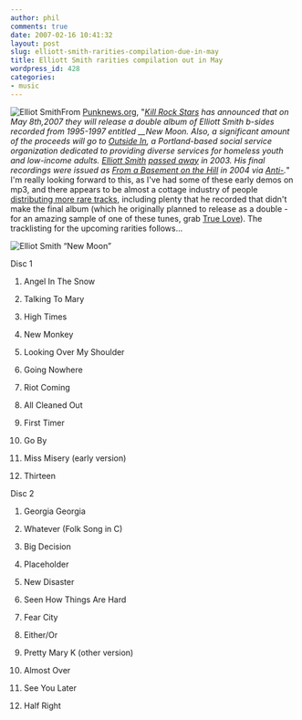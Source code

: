 ```yaml
---
author: phil
comments: true
date: 2007-02-16 10:41:32
layout: post
slug: elliott-smith-rarities-compilation-due-in-may
title: Elliott Smith rarities compilation out in May
wordpress_id: 428
categories:
- music
---
```


![Elliot Smith](http://fak3r.com/wp-content/uploads/2007/02/elliottsmith.jpg)From [Punknews.org](http://punknews.org/article/22249), "_[Kill Rock Stars](http://www.killrockstars.com/) has announced that on May 8th,2007 they will release a double album of Elliott Smith b-sides recorded from 1995-1997 entitled __New Moon.    Also, a significant amount of the proceeds will go to [Outside In](http://www.outsidein.org/), a Portland-based social service organization dedicated to providing diverse services for homeless youth and low-income adults. [Elliott Smith](http://www.punknews.org/bands/elliottsmith) [passed away](http://www.punknews.org/article/7401) in 2003. His final recordings were issued as [From a Basement on the Hill](http://www.punknews.org/review/4626) in 2004 via [Anti-](http://www.punknews.org/labels/anti)._" I'm really looking forward to this, as I've had some of these early demos on mp3, and there appears to be almost a cottage industry of people [distributing more rare tracks](http://www.elliottsmithbsides.com/), including plenty that he recorded that didn't make the final album (which he originally planned to release as a double - for an amazing sample of one of these tunes, grab [True Love](http://www.elliottsmithbsides.com/MP3/BasementDemos/elliott%20smith%20-%20Basement%20Demos%20-%20True%20Love%20(Better%20Vocal).zip)).  The tracklisting for the upcoming rarities follows...

<!-- more -->


![Elliot Smith “New Moon”](http://fak3r.com/wp-content/uploads/2007/04/041807_eliottsmith.gif)


Disc 1



	
  1. Angel In The Snow

	
  2. Talking To Mary

	
  3. High Times

	
  4. New Monkey

	
  5. Looking Over My Shoulder

	
  6. Going Nowhere

	
  7. Riot Coming

	
  8. All Cleaned Out

	
  9. First Timer

	
  10. Go By

	
  11. Miss Misery (early version)

	
  12. Thirteen


Disc 2

	
  1. Georgia Georgia

	
  2. Whatever (Folk Song in C)

	
  3. Big Decision

	
  4. Placeholder

	
  5. New Disaster

	
  6. Seen How Things Are Hard

	
  7. Fear City

	
  8. Either/Or

	
  9. Pretty Mary K (other version)

	
  10. Almost Over

	
  11. See You Later

	
  12. Half Right


